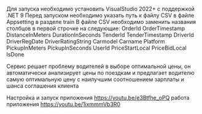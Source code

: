 Для запуска необходимо установить VisualStudio 2022+ с поддержкой .NET 9
Перед запуском необходимо указать путь к файлу CSV в файле Appsetting в разделе train
В файле CSV необходимо заменить названия столбцов в первой строчке на следующие: OrderId	OrderTimestamp	DistanceInMeters	DurationInSeconds	TenderId	TenderTimestamp	DriverId	DriverRegDate	DriverRatingString	Carmodel	Carname	Platform	PickupInMeters	PickupInSeconds	UserId	PriceStartLocal	PriceBidLocal	IsDone

Сервис решает проблему водителей в выборе оптимальной цены, он автоматически анализирует цены по поездкам и предлагает водителю самую оптимальную цену с наилучшим соотношением зарплаты и шанса соглашения клиента

Настройка и запуск приложения https://youtu.be/e3Btfhe_oPQ
работа приложения https://youtu.be/1ixmmmVb3R0
